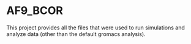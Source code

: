 # AF9_BCOR

This project provides all the files that were used to run simulations and analyze data (other than the default gromacs analysis).
